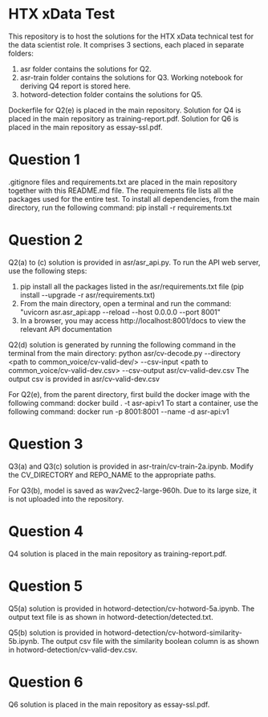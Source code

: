 # HTX xData Test

This repository is to host the solutions for the HTX xData technical test for the data scientist role. It comprises 3 sections, each placed in separate folders:

1. asr folder contains the solutions for Q2. 
2. asr-train folder contains the solutions for Q3. Working notebook for deriving Q4 report is stored here.
3. hotword-detection folder contains the solutions for Q5.

Dockerfile for Q2(e) is placed in the main repository. 
Solution for Q4 is placed in the main repository as training-report.pdf.
Solution for Q6 is placed in the main repository as essay-ssl.pdf.

# Question 1

.gitignore files and requirements.txt are placed in the main repository together with this README.md file. The requirements file lists all the packages used for the entire test.
To install all dependencies, from the main directory, run the following command:
pip install -r requirements.txt

# Question 2

Q2(a) to (c) solution is provided in asr/asr_api.py. To run the API web server, use the following steps:
1. pip install all the packages listed in the asr/requirements.txt file (pip install --upgrade -r asr/requirements.txt)
2. From the main directory, open a terminal and run the command: "uvicorn asr.asr_api:app --reload --host 0.0.0.0 --port 8001"
3. In a browser, you may access http://localhost:8001/docs to view the relevant API documentation

Q2(d) solution is generated by running the following command in the terminal from the main directory:
python asr/cv-decode.py --directory <path to common_voice/cv-valid-dev/> --csv-input <path to common_voice/cv-valid-dev.csv> --csv-output asr/cv-valid-dev.csv
The output csv is provided in asr/cv-valid-dev.csv

For Q2(e), from the parent directory, first build the docker image with the following command:
docker build . -t asr-api:v1
To start a container, use the following command:
docker run -p 8001:8001 --name <container name> -d asr-api:v1

# Question 3

Q3(a) and Q3(c) solution is provided in asr-train/cv-train-2a.ipynb. Modify the CV_DIRECTORY and REPO_NAME to the appropriate paths.

For Q3(b), model is saved as wav2vec2-large-960h. Due to its large size, it is not uploaded into the repository.

# Question 4

Q4 solution is placed in the main repository as training-report.pdf.

# Question 5

Q5(a) solution is provided in hotword-detection/cv-hotword-5a.ipynb. The output text file is as shown in hotword-detection/detected.txt.

Q5(b) solution is provided in hotword-detection/cv-hotword-similarity-5b.ipynb. The output csv file with the similarity boolean column is as shown in hotword-detection/cv-valid-dev.csv.

# Question 6

Q6 solution is placed in the main repository as essay-ssl.pdf.
